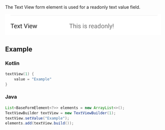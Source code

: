 The Text View form element is used for a readonly text value field.

![Example](/images/TextView.PNG)

## Example

### Kotlin
```kotlin
textView(1) {
    value = "Example"
}
```

### Java
```java
List<BaseFormElement<?>> elements = new ArrayList<>();
TextViewBuilder textView = new TextViewBuilder(1);
textView.setValue("Example");
elements.add(textView.build());
```